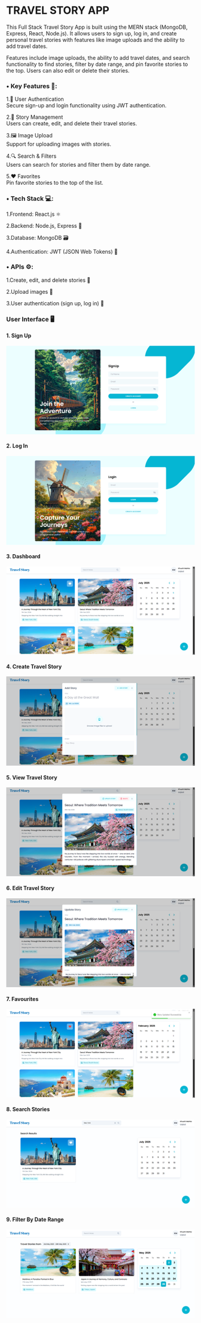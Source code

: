 # TRAVEL STORY APP
This Full Stack Travel Story App is built using the MERN stack (MongoDB, Express, React, Node.js). It allows users to sign up, log in, and create personal travel stories with features like image uploads and the ability to add travel dates.

 Features include image uploads, the ability to add travel dates, and search functionality to find stories, filter by date range, and pin favorite stories to the top. Users can also edit or delete their stories.

 <h3>• Key Features 🔑:</h3>

1.🔐 User Authentication<br>
Secure sign-up and login functionality using JWT authentication.

2.📝 Story Management<br>
Users can create, edit, and delete their travel stories.

3.🖼️ Image Upload<br> 
Support for uploading images with stories.

4.🔍 Search & Filters<br>
Users can search for stories and filter them by date range.

5.❤️ Favorites<br> 
Pin favorite stories to the top of the list.

<h3>• Tech Stack 💻:</h3>

1.Frontend: React.js ⚛️

2.Backend: Node.js, Express 🚀

3.Database: MongoDB 🗃️

4.Authentication: JWT (JSON Web Tokens) 🔑

<h3>• APIs ⚙️:</h3>

1.Create, edit, and delete stories 📝

2.Upload images 📸

3.User authentication (sign up, log in) 🔐

<h3>User Interface 🖥️</h3>
<h4>1. Sign Up</h4>
<img src="https://github.com/KhushiMahto/Travel-Story-App/blob/f898008034736db108ed175470aad918480eb4ea/TravelStoryApp_Screenshots/SignUp.png"/><br>

<h4>2. Log In</h4>
<img src="https://github.com/KhushiMahto/Travel-Story-App/blob/47f4eaaa21e725b6e9e69961a085909394d5eb8b/TravelStoryApp_Screenshots/Login.png"/><br>

<h4>3. Dashboard</h4>
<img src="https://github.com/KhushiMahto/Travel-Story-App/blob/c00a53f1731ad67e57ab402c36548ac23b1f85d1/TravelStoryApp_Screenshots/Dashboard.png"/><br>

<h4>4. Create Travel Story</h4>
<img src="https://github.com/KhushiMahto/Travel-Story-App/blob/c00a53f1731ad67e57ab402c36548ac23b1f85d1/TravelStoryApp_Screenshots/Add_Travel_Story.png"/><br>

<h4>5. View Travel Story</h4>
<img src="https://github.com/KhushiMahto/Travel-Story-App/blob/c00a53f1731ad67e57ab402c36548ac23b1f85d1/TravelStoryApp_Screenshots/View_Travel_Story.png"/><br>

<h4>6. Edit Travel Story</h4>
<img src="https://github.com/KhushiMahto/Travel-Story-App/blob/c00a53f1731ad67e57ab402c36548ac23b1f85d1/TravelStoryApp_Screenshots/Edit_Travel_Story.png"/><br>

<h4>7. Favourites</h4>
<img src="https://github.com/KhushiMahto/Travel-Story-App/blob/c00a53f1731ad67e57ab402c36548ac23b1f85d1/TravelStoryApp_Screenshots/Favourite.png"/><br>

<h4>8. Search Stories</h4>
<img src="https://github.com/KhushiMahto/Travel-Story-App/blob/c00a53f1731ad67e57ab402c36548ac23b1f85d1/TravelStoryApp_Screenshots/Search_Story.png"/><br>

<h4>9. Filter By Date Range</h4>
<img src="https://github.com/KhushiMahto/Travel-Story-App/blob/c00a53f1731ad67e57ab402c36548ac23b1f85d1/TravelStoryApp_Screenshots/Filter_By_Date.png"/><br>


